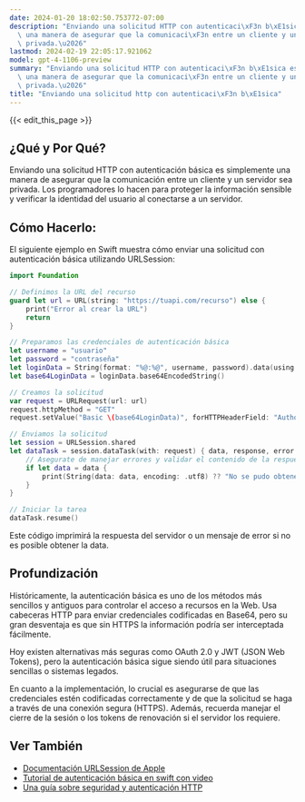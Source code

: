```yaml
---
date: 2024-01-20 18:02:50.753772-07:00
description: "Enviando una solicitud HTTP con autenticaci\xF3n b\xE1sica es simplemente\
  \ una manera de asegurar que la comunicaci\xF3n entre un cliente y un servidor sea\
  \ privada.\u2026"
lastmod: 2024-02-19 22:05:17.921062
model: gpt-4-1106-preview
summary: "Enviando una solicitud HTTP con autenticaci\xF3n b\xE1sica es simplemente\
  \ una manera de asegurar que la comunicaci\xF3n entre un cliente y un servidor sea\
  \ privada.\u2026"
title: "Enviando una solicitud http con autenticaci\xF3n b\xE1sica"
---
```


{{< edit_this_page >}}

## ¿Qué y Por Qué?
Enviando una solicitud HTTP con autenticación básica es simplemente una manera de asegurar que la comunicación entre un cliente y un servidor sea privada. Los programadores lo hacen para proteger la información sensible y verificar la identidad del usuario al conectarse a un servidor.

## Cómo Hacerlo:
El siguiente ejemplo en Swift muestra cómo enviar una solicitud con autenticación básica utilizando URLSession:

```swift
import Foundation

// Definimos la URL del recurso
guard let url = URL(string: "https://tuapi.com/recurso") else {
    print("Error al crear la URL")
    return
}

// Preparamos las credenciales de autenticación básica
let username = "usuario"
let password = "contraseña"
let loginData = String(format: "%@:%@", username, password).data(using: String.Encoding.utf8)!
let base64LoginData = loginData.base64EncodedString()

// Creamos la solicitud
var request = URLRequest(url: url)
request.httpMethod = "GET"
request.setValue("Basic \(base64LoginData)", forHTTPHeaderField: "Authorization")

// Enviamos la solicitud
let session = URLSession.shared
let dataTask = session.dataTask(with: request) { data, response, error in
    // Asegurate de manejar errores y validar el contenido de la respuesta aquí.
    if let data = data {
        print(String(data: data, encoding: .utf8) ?? "No se pudo obtener la data de respuesta")
    }
}

// Iniciar la tarea
dataTask.resume()
```

Este código imprimirá la respuesta del servidor o un mensaje de error si no es posible obtener la data.

## Profundización
Históricamente, la autenticación básica es uno de los métodos más sencillos y antiguos para controlar el acceso a recursos en la Web. Usa cabeceras HTTP para enviar credenciales codificadas en Base64, pero su gran desventaja es que sin HTTPS la información podría ser interceptada fácilmente.

Hoy existen alternativas más seguras como OAuth 2.0 y JWT (JSON Web Tokens), pero la autenticación básica sigue siendo útil para situaciones sencillas o sistemas legados.

En cuanto a la implementación, lo crucial es asegurarse de que las credenciales estén codificadas correctamente y de que la solicitud se haga a través de una conexión segura (HTTPS). Además, recuerda manejar el cierre de la sesión o los tokens de renovación si el servidor los requiere.

## Ver También
- [Documentación URLSession de Apple](https://developer.apple.com/documentation/foundation/urlsession)
- [Tutorial de autenticación básica en swift con video](https://www.youtube.com/watch?v=WGl_mUI8mr8)
- [Una guía sobre seguridad y autenticación HTTP](https://owasp.org/www-project-cheat-sheets/cheatsheets/Authentication_Cheat_Sheet.html)
